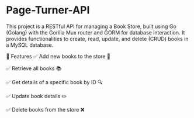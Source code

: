 # Page-Turner-API
This project is a RESTful API for managing a Book Store, built using Go (Golang) with the Gorilla Mux router and GORM for database interaction. It provides functionalities to create, read, update, and delete (CRUD) books in a MySQL database.



🚀 Features
✅ Add new books to the store 📖

✅ Retrieve all books 📚

✅ Get details of a specific book by ID 🔍

✅ Update book details ✏️

✅ Delete books from the store ❌
